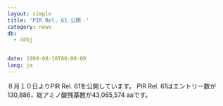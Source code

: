 ```yaml
---
layout: simple
title: 'PIR Rel. 61 公開　'
category: news
db:
  - ddbj


date: 1999-08-10T00:00:00
lang: ja
---
```


８月１０日よりPIR Rel. 61を公開しています。 PIR Rel. 61はエントリー数が130,886，総アミノ酸残基数が43,065,574 aaです。
